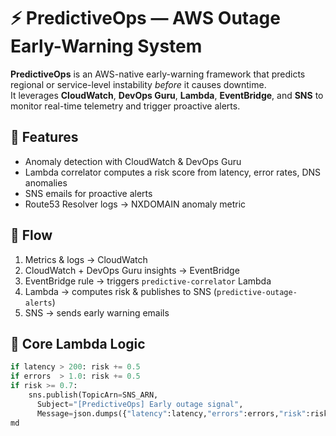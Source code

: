 # ⚡ PredictiveOps — AWS Outage Early-Warning System

**PredictiveOps** is an AWS-native early-warning framework that predicts regional or service-level instability *before* it causes downtime.  
It leverages **CloudWatch**, **DevOps Guru**, **Lambda**, **EventBridge**, and **SNS** to monitor real-time telemetry and trigger proactive alerts.

## 🚀 Features
- Anomaly detection with CloudWatch & DevOps Guru
- Lambda correlator computes a risk score from latency, error rates, DNS anomalies
- SNS emails for proactive alerts
- Route53 Resolver logs → NXDOMAIN anomaly metric

## 🧩 Flow
1. Metrics & logs → CloudWatch  
2. CloudWatch + DevOps Guru insights → EventBridge  
3. EventBridge rule → triggers `predictive-correlator` Lambda  
4. Lambda → computes risk & publishes to SNS (`predictive-outage-alerts`)  
5. SNS → sends early warning emails

## 🧠 Core Lambda Logic
```python
if latency > 200: risk += 0.5
if errors  > 1.0: risk += 0.5
if risk >= 0.7:
    sns.publish(TopicArn=SNS_ARN,
      Subject="[PredictiveOps] Early outage signal",
      Message=json.dumps({"latency":latency,"errors":errors,"risk":risk}))
md
